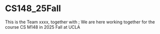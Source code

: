 # CS148_25Fall
This is the Team xxxx, together with ; We are here working together for the course CS M148 in 2025 Fall at UCLA
